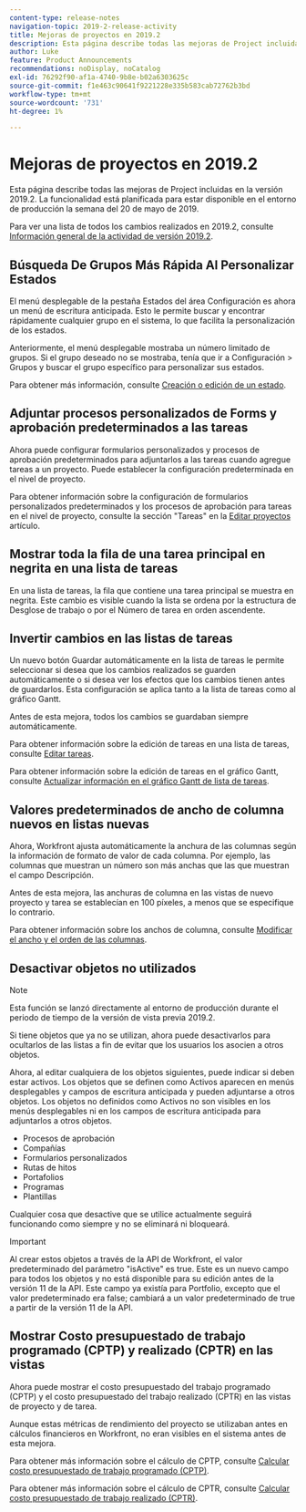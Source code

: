 ```yaml
---
content-type: release-notes
navigation-topic: 2019-2-release-activity
title: Mejoras de proyectos en 2019.2
description: Esta página describe todas las mejoras de Project incluidas en la versión 2019.2. La funcionalidad está planificada para estar disponible en el entorno de producción la semana del 20 de mayo de 2019.
author: Luke
feature: Product Announcements
recommendations: noDisplay, noCatalog
exl-id: 76292f90-af1a-4740-9b8e-b02a6303625c
source-git-commit: f1e463c90641f9221228e335b583cab72762b3bd
workflow-type: tm+mt
source-wordcount: '731'
ht-degree: 1%

---
```


# Mejoras de proyectos en 2019.2

Esta página describe todas las mejoras de Project incluidas en la versión 2019.2. La funcionalidad está planificada para estar disponible en el entorno de producción la semana del 20 de mayo de 2019.

Para ver una lista de todos los cambios realizados en 2019.2, consulte [Información general de la actividad de versión 2019.2](../../../../product-announcements/product-releases/quarterly-release-archive/2019.2-release-activity/2019-2-release-activity-overview.md).

## Búsqueda De Grupos Más Rápida Al Personalizar Estados

El menú desplegable de la pestaña Estados del área Configuración es ahora un menú de escritura anticipada. Esto le permite buscar y encontrar rápidamente cualquier grupo en el sistema, lo que facilita la personalización de los estados.

Anteriormente, el menú desplegable mostraba un número limitado de grupos. Si el grupo deseado no se mostraba, tenía que ir a Configuración > Grupos y buscar el grupo específico para personalizar sus estados.

Para obtener más información, consulte [Creación o edición de un estado](../../../../administration-and-setup/customize-workfront/creating-custom-status-and-priority-labels/create-or-edit-a-status.md).

## Adjuntar procesos personalizados de Forms y aprobación predeterminados a las tareas

Ahora puede configurar formularios personalizados y procesos de aprobación predeterminados para adjuntarlos a las tareas cuando agregue tareas a un proyecto. Puede establecer la configuración predeterminada en el nivel de proyecto.

Para obtener información sobre la configuración de formularios personalizados predeterminados y los procesos de aprobación para tareas en el nivel de proyecto, consulte la sección &quot;Tareas&quot; en la [Editar proyectos](../../../../manage-work/projects/manage-projects/edit-projects.md) artículo.

## Mostrar toda la fila de una tarea principal en negrita en una lista de tareas

En una lista de tareas, la fila que contiene una tarea principal se muestra en negrita. Este cambio es visible cuando la lista se ordena por la estructura de Desglose de trabajo o por el Número de tarea en orden ascendente.

## Invertir cambios en las listas de tareas

Un nuevo botón Guardar automáticamente en la lista de tareas le permite seleccionar si desea que los cambios realizados se guarden automáticamente o si desea ver los efectos que los cambios tienen antes de guardarlos. Esta configuración se aplica tanto a la lista de tareas como al gráfico Gantt.

Antes de esta mejora, todos los cambios se guardaban siempre automáticamente.

Para obtener información sobre la edición de tareas en una lista de tareas, consulte [Editar tareas](../../../../manage-work/tasks/manage-tasks/edit-tasks.md).

Para obtener información sobre la edición de tareas en el gráfico Gantt, consulte [Actualizar información en el gráfico Gantt de lista de tareas](../../../../manage-work/gantt-chart/use-the-gantt-chart/update-info-task-list-gantt.md).

## Valores predeterminados de ancho de columna nuevos en listas nuevas

Ahora, Workfront ajusta automáticamente la anchura de las columnas según la información de formato de valor de cada columna. Por ejemplo, las columnas que muestran un número son más anchas que las que muestran el campo Descripción.

Antes de esta mejora, las anchuras de columna en las vistas de nuevo proyecto y tarea se establecían en 100 píxeles, a menos que se especifique lo contrario.

Para obtener información sobre los anchos de columna, consulte [Modificar el ancho y el orden de las columnas](../../../../reports-and-dashboards/reports/reporting-elements/modify-column-width-order.md).

## Desactivar objetos no utilizados

>[!NOTE]
>
>Esta función se lanzó directamente al entorno de producción durante el periodo de tiempo de la versión de vista previa 2019.2.

Si tiene objetos que ya no se utilizan, ahora puede desactivarlos para ocultarlos de las listas a fin de evitar que los usuarios los asocien a otros objetos.

Ahora, al editar cualquiera de los objetos siguientes, puede indicar si deben estar activos. Los objetos que se definen como Activos aparecen en menús desplegables y campos de escritura anticipada y pueden adjuntarse a otros objetos. Los objetos no definidos como Activos no son visibles en los menús desplegables ni en los campos de escritura anticipada para adjuntarlos a otros objetos.

* Procesos de aprobación
* Compañías
* Formularios personalizados
* Rutas de hitos
* Portafolios
* Programas
* Plantillas

Cualquier cosa que desactive que se utilice actualmente seguirá funcionando como siempre y no se eliminará ni bloqueará.

>[!IMPORTANT]
>
>Al crear estos objetos a través de la API de Workfront, el valor predeterminado del parámetro &quot;isActive&quot; es true. Este es un nuevo campo para todos los objetos y no está disponible para su edición antes de la versión 11 de la API. Este campo ya existía para Portfolio, excepto que el valor predeterminado era false; cambiará a un valor predeterminado de true a partir de la versión 11 de la API.

## Mostrar Costo presupuestado de trabajo programado (CPTP) y realizado (CPTR) en las vistas

Ahora puede mostrar el costo presupuestado del trabajo programado (CPTP) y el costo presupuestado del trabajo realizado (CPTR) en las vistas de proyecto y de tarea.

Aunque estas métricas de rendimiento del proyecto se utilizaban antes en cálculos financieros en Workfront, no eran visibles en el sistema antes de esta mejora.

Para obtener más información sobre el cálculo de CPTP, consulte [Calcular costo presupuestado de trabajo programado (CPTP)](../../../../manage-work/projects/project-finances/calculate-bcws.md).

Para obtener más información sobre el cálculo de CPTR, consulte [Calcular costo presupuestado de trabajo realizado (CPTR)](../../../../manage-work/projects/project-finances/calculate-bcwp.md).


